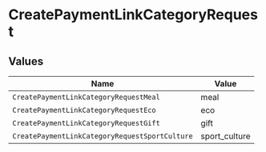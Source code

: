 # CreatePaymentLinkCategoryRequest


## Values

| Name                                           | Value                                          |
| ---------------------------------------------- | ---------------------------------------------- |
| `CreatePaymentLinkCategoryRequestMeal`         | meal                                           |
| `CreatePaymentLinkCategoryRequestEco`          | eco                                            |
| `CreatePaymentLinkCategoryRequestGift`         | gift                                           |
| `CreatePaymentLinkCategoryRequestSportCulture` | sport_culture                                  |